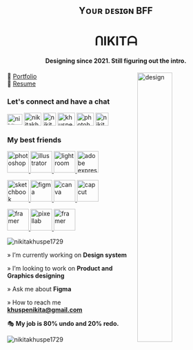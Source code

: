 <h2 align="center">Yᴏᴜʀ ᴅᴇsɪɢɴ BFF</h2>
<h1 align="center">ᑎIKITᗩ </h1>
<h4 align="center">Designing since 2021. Still figuring out the intro.</h4>
<img display="flex" justify-content="center" align="right" width="40%" alt="design" width="300" src="https://www.graphicpear.com/wp-content/uploads/2016/11/boy-1-gif.gif">

🔗
<a href="https://drive.google.com/file/d/1HTQFzEIvWnSlMNDl3PYaDLe7-zQLmSTg/view?usp=sharing">Portfolio</a> <br>
🔗 <a href="https://drive.google.com/file/d/1eYZtJn93oR_2pcinFSrlB_IFbJN0WewL/view?usp=sharing">Resume</a> <br>


<h3 align="left">Let's connect and have a chat</h3>
<p align="left">

<a href="https://www.linkedin.com/in/nikita-khuspe-a88742273/" target="blank"><img align="center" src="https://raw.githubusercontent.com/rahuldkjain/github-profile-readme-generator/master/src/images/icons/Social/linked-in-alt.svg" alt="nikita-khuspe" height="25" width="35" /></a>
<a href="https://www.behance.net/nikitakhuspe1729" target="blank"><img align="center" src="https://raw.githubusercontent.com/rahuldkjain/github-profile-readme-generator/master/src/images/icons/Social/behance.svg" alt="nikitakhuspe1729" height="30" width="40" /></a>
  <a href="https://dribbble.com/NikitaKhuspe" target="blank"><img align="center" src="https://github.com/user-attachments/assets/f74488e2-e68d-434f-9bf2-ef1f52d41f11" alt="nikitakhuspe1729" height="30" width="30" /></a>
  <a href="https://x.com/KhuspeNikita" target="blank"><img align="center" src="https://raw.githubusercontent.com/rahuldkjain/github-profile-readme-generator/master/src/images/icons/Social/twitter.svg" alt="khuspenikita" height="30" width="40" /></a>
  <a href="https://www.youtube.com/c/photoholiccaptures" target="blank"><img align="center" src="https://raw.githubusercontent.com/rahuldkjain/github-profile-readme-generator/master/src/images/icons/Social/youtube.svg" alt="photoholiccaptures" height="30" width="40" /></a>
    <a href="khuspenikita@gmail.com" target="blank"><img align="center" src="https://github.com/user-attachments/assets/91e9fe50-76b0-483e-a39e-34506cbdccca" alt="nikita-khuspe" height="30" width="30" /></a>
</p>


<h3 align="left">My best friends</h3>
<p align="left"> 
     <a href="https://www.photoshop.com/" target="_blank" rel="noreferrer"> <img src="https://github.com/user-attachments/assets/b3e218f2-c88d-48d6-a1f5-7cdf0ef3edc2" alt="photoshop" width="50" height="50"/> </a> 
  <a href="https://www.illustrator.com/" target="_blank" rel="noreferrer"> <img src="https://github.com/user-attachments/assets/38bc19a1-6ae1-49b5-b87b-f0236408d931" alt="illustrator" width="50" height="50"/> </a> 
    <a href="https://lightroom.adobe.com/" target="_blank" rel="noreferrer"> <img src="https://github.com/user-attachments/assets/df96098c-4882-4e31-8d70-6a1bd85fc314" alt="lightroom" width="50" height="50"/> </a> 
  <a href="https://www.adobe.com/in/express/" target="_blank" rel="noreferrer"> <img src="https://github.com/user-attachments/assets/da865f36-1bf5-4040-ba29-3604e122c0a4" alt="adobe express" width="50" height="50"/> </a> 


  <a href="https://www.sketchbook.com/" target="_blank" rel="noreferrer"> <img src="https://github.com/user-attachments/assets/068093a1-a3cd-4c26-8be7-1a33cd92c614" alt="sketchbook" width="50" height="50"/> </a> 
  <a href="https://www.figma.com/" target="_blank" rel="noreferrer"> <img src="https://github.com/user-attachments/assets/8aa09e53-4cd3-4954-9dd9-5e71c883cd90" alt="figma" width="50" height="50"/> </a> 
<a href="https://www.canva.com/" target="_blank" rel="noreferrer"> <img src="https://github.com/user-attachments/assets/caccd9e9-3f26-45f2-b932-67dd861f5c22" alt="canva" width="50" height="50"/> </a> 
  <a href="https://www.capcut.com/" target="_blank" rel="noreferrer"> <img src="https://github.com/user-attachments/assets/58e87974-0489-44fe-a169-85e5ee245ae9" alt="capcut" width="50" height="50"/> </a> 

  
  <a href="https://www.framer.com/" target="_blank" rel="noreferrer"> <img src="https://github.com/user-attachments/assets/d3b8ea13-1c60-4388-bbad-b59ae1d37299" alt="framer" width="50" height="50"/> </a>
<a href="https://play.google.com/store/apps/details?id=com.imaginstudio.imagetools.pixellab&pcampaignid=web_share" target="_blank" rel="noreferrer"> <img src="https://github.com/user-attachments/assets/c7f531a6-8722-4928-b879-a4c16c490d75" alt="pixellab" width="50" height="50"/> </a> 
  <a href="https://www.photopea.com/" target="_blank" rel="noreferrer"> <img src="https://github.com/user-attachments/assets/8c98fee0-7602-452d-b79b-cf7996602ede" alt="framer" width="50" height="50"/> </a> 
</p>


<p align="left"> <img src="https://komarev.com/ghpvc/?username=nikitakhuspe1729&label=Profile%20views&color=1C6000&style=flat" alt="nikitakhuspe1729" /> </p>


» I’m currently working on **Design system**

» I’m looking to work on **Product and Graphics designing**

» Ask me about **Figma**

» How to reach me **khuspenikita@gmail.com**


🎭 **My job is 80% undo and 20% redo.** 
<p><img align="center" src="https://github-readme-streak-stats.herokuapp.com/?user=nikitakhuspe1729&" alt="nikitakhuspe1729" ></p>

<!-- <p>&nbsp;<img align="center" src="https://github-readme-stats.vercel.app/api?username=nikitakhuspe1729&show_icons=true&locale=en" alt="nikitakhuspe1729" /></p> --!>

<!-- <p><img align="center" src="https://github-readme-streak-stats.herokuapp.com/?user=nikitakhuspe1729&" alt="nikitakhuspe1729" ></p> --!>
